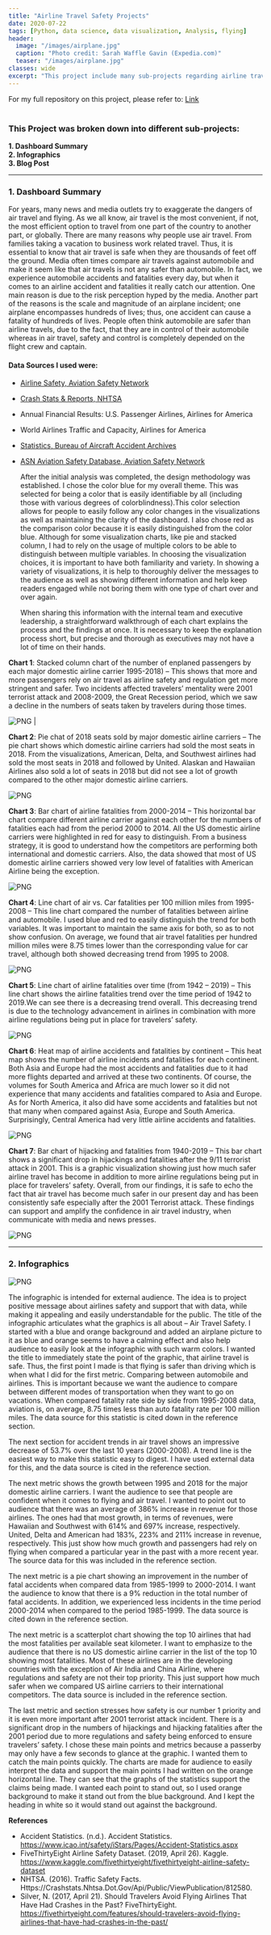 ```yaml
---
title: "Airline Travel Safety Projects"
date: 2020-07-22
tags: [Python, data science, data visualization, Analysis, flying]
header:
  image: "/images/airplane.jpg"
  caption: "Photo credit: Sarah Waffle Gavin (Expedia.com)"
  teaser: "/images/airplane.jpg"
classes: wide
excerpt: "This project include many sub-projects regarding airline travel safety" 
---
```


For my full repository on this project, please refer to: [Link](https://github.com/thanhnguyenduong/DSC640_Airline_Travel_Safety_Projects)   
<br>
### This Project was broken down into different sub-projects:   
**1. Dashboard Summary**  
**2. Infographics**    
**3. Blog Post**   

************************************

### 1. Dashboard Summary

For years, many news and media outlets try to exaggerate the dangers of air travel and flying. As we all know, air travel is the most convenient, if not, the most efficient option to travel from one part of the country to another part, or globally. There are many reasons why people use air travel. From families taking a vacation to business work related travel. Thus, it is essential to know that air travel is safe when they are thousands of feet off the ground. Media often times compare air travels against automobile and make it seem like that air travels is not any safer than automobile. In fact, we experience automobile accidents and fatalities every day, but when it comes to an airline accident and fatalities it really catch our attention. One main reason is due to the risk perception hyped by the media. Another part of the reasons is the scale and magnitude of an airplane incident; one airplane encompasses hundreds of lives; thus, one accident can cause a fatality of hundreds of lives. People often think automobile are safer than airline travels, due to the fact, that they are in control of their automobile whereas in air travel, safety and control is completely depended on the flight crew and captain.  

#### Data Sources I used were:
* [Airline Safety, Aviation Safety Network](github.com/fivethirtyeight/data/tree/master/airline-safety)    
* [Crash Stats & Reports, NHTSA](one.nhtsa.gov/Data)  
* Annual Financial Results: U.S. Passenger Airlines, Airlines for America
* World Airlines Traffic and Capacity, Airlines for America
* [Statistics, Bureau of Aircraft Accident Archives](www.baaa-acro.com/statistics)
* [ASN Aviation Safety Database, Aviation Safety Network](aviation-safety.net/database)  

  After the initial analysis was completed, the design methodology was established. I chose the color blue for my overall theme. This was selected for being a color that is easily identifiable by all (including those with various degrees of colorblindness).This color selection allows for people to easily follow any color changes in the visualizations as well as maintaining the clarity of the dashboard. I also chose red as the comparison color because it is easily distinguished from the color blue. Although for some visualization charts, like pie and stacked column, I had to rely on the usage of multiple colors to be able to distinguish between multiple variables. In choosing the visualization choices, it is important to have both familiarity and variety. In showing a variety of visualizations, it is help to thoroughly deliver the messages to the audience as well as showing different information and help keep readers engaged while not boring them with one type of chart over and over again.  
  
  When sharing this information with the internal team and executive leadership, a straightforward walkthrough of each chart explains the process and the findings at once. It is necessary to keep the explanation process short, but precise and thorough as executives may not have a lot of time on their hands.  
  
**Chart 1**: Stacked column chart of the number of enplaned passengers by each major domestic airline carrier 1995-2018) – This shows that more and more passengers rely on air travel as airline safety and regulation get more stringent and safer. Two incidents affected travelers’ mentality were 2001 terrorist attack and 2008-2009, the Great Recession period, which we saw a decline in the numbers of seats taken by travelers during those times.  

![PNG](/images/airline/a_1.png)   | 
   

**Chart 2**: Pie chat of 2018 seats sold by major domestic airline carriers – The pie chart shows which domestic airline carriers had sold the most seats in 2018. From the visualizations, American, Delta, and Southwest airlines had sold the most seats in 2018 and followed by United. Alaskan and Hawaiian Airlines also sold a lot of seats in 2018 but did not see a lot of growth compared to the other major domestic airline carriers.  

![PNG](/images/airline/a_2.png)   


**Chart 3**: Bar chart of airline fatalities from 2000-2014 – This horizontal bar chart compare different airline carrier against each other for the numbers of fatalities each had from the period 2000 to 2014. All the US domestic airline carriers were highlighted in red for easy to distinguish. From a business strategy, it is good to understand how the competitors are performing both international and domestic carriers. Also, the data showed that most of US domestic airline carriers showed very low level of fatalities with American Airline being the exception.  

![PNG](/images/airline/a_3.png)   


**Chart 4**: Line chart of air vs. Car fatalities per 100 million miles from 1995-2008 – This line chart compared the number of fatalities between airline and automobile. I used blue and red to easily distinguish the trend for both variables. It was important to maintain the same axis for both, so as to not show confusion. On average, we found that air travel fatalities per hundred million miles were 8.75 times lower than the corresponding value for car travel, although both showed decreasing trend from 1995 to 2008.  

![PNG](/images/airline/a_4.png)  


**Chart 5**: Line chart of airline fatalities over time (from 1942 – 2019) – This line chart shows the airline fatalities trend over the time period of 1942 to 2019.We can see there is a decreasing trend overall. This decreasing trend is due to the technology advancement in airlines in combination with more airline regulations being put in place for travelers’ safety.  

![PNG](/images/airline/a_5.png)  


**Chart 6**: Heat map of airline accidents and fatalities by continent – This heat map shows the number of airline incidents and fatalities for each continent. Both Asia and Europe had the most accidents and fatalities due to it had more flights departed and arrived at these two continents. Of course, the volumes for South America and Africa are much lower so it did not experience that many accidents and fatalities compared to Asia and Europe. As for North America, it also did have some accidents and fatalities but not that many when compared against Asia, Europe and South America. Surprisingly, Central America had very little airline accidents and fatalities.  

![PNG](/images/airline/a_6.png)   


**Chart 7**: Bar chart of hijacking and fatalities from 1940-2019 – This bar chart shows a significant drop in hijackings and fatalities after the 9/11 terrorist attack in 2001. This is a graphic visualization showing just how much safer airline travel has become in addition to more airline regulations being put in place for travelers’ safety.
Overall, from our findings, it is safe to echo the fact that air travel has become much safer in our present day and has been consistently safe especially after the 2001
Terrorist attack. These findings can support and amplify the confidence in air travel industry, when communicate with media and news presses.  

![PNG](/images/airline/a_7.png)   

***************************************

### 2. Infographics

![PNG](/images/infographics.png)

  The infographic is intended for external audience. The idea is to project positive message about airlines safety and support that with data, while making it appealing and easily understandable for the public. The title of the infographic articulates what the graphics is all about – Air Travel Safety. I started with a blue and orange background and added an airplane picture to it as blue and orange seems to have a calming effect and also help audience to easily look at the infographic with such warm colors. I wanted the title to immediately state the point of the graphic, that airline travel is safe. Thus, the first point I made is that flying is safer than driving which is when what I did for the first metric. Comparing between automobile and airlines. This is important because we want the audience to compare between different modes of transportation when they want to go on vacations. When compared fatality rate side by side from 1995-2008 data, aviation is, on average, 8.75 times less than auto fatality rate per 100 million miles. The data source for this statistic is cited down in the reference section.  

  The next section for accident trends in air travel shows an impressive decrease of 53.7% over the last 10 years (2000-2008). A trend line is the easiest way to make this statistic easy to digest. I have used external data for this, and the data source is cited in the reference section.  
  
  The next metric shows the growth between 1995 and 2018 for the major domestic airline carriers. I want the audience to see that people are confident when it comes to flying and air travel. I wanted to point out to audience that there was an average of 386% increase in revenue for those airlines. The ones had that most growth, in terms of revenues, were Hawaiian and Southwest with 614% and 697% increase, respectively. United, Delta and American had 183%, 223% and 211% increase in revenue, respectively. This just show how much growth and passengers had rely on flying when compared a particular year in the past with a more recent year. The source data for this was included in the reference section.  
  
  The next metric is a pie chart showing an improvement in the number of fatal accidents when compared data from 1985-1999 to 2000-2014. I want the audience to know that there is a 9% reduction in the total number of fatal accidents. In addition, we experienced less incidents in the time period 2000-2014 when compared to the period 1985-1999. The data source is cited down in the reference section.  
  
  The next metric is a scatterplot chart showing the top 10 airlines that had the most fatalities per available seat kilometer. I want to emphasize to the audience that there is no US domestic airline carrier in the list of the top 10 showing most fatalities. Most of these airlines are in the developing countries with the exception of Air India and China Airline, where regulations and safety are not their top priority. This just support how much safer when we compared US airline carriers to their international competitors. The data source is included in the reference section.  
  
  The last metric and section stresses how safety is our number 1 priority and it is even more important after 2001 terrorist attack incident. There is a significant drop in the numbers of hijackings and hijacking fatalities after the 2001 period due to more regulations and safety being enforced to ensure travelers’ safety.
I chose these main points and metrics because a passerby may only have a few seconds to glance at the graphic. I wanted them to catch the main points quickly. The charts are made for audience to easily interpret the data and support the main points I had written on the orange horizontal line. They can see that the graphs of the statistics support the claims being made. I wanted each point to stand out, so I used orange background to make it stand out from the blue background. And I kept the heading in white so it would stand out against the background.  

**References**  
* Accident Statistics. (n.d.). Accident Statistics. https://www.icao.int/safety/iStars/Pages/Accident-Statistics.aspx
* FiveThirtyEight Airline Safety Dataset. (2019, April 26). Kaggle. https://www.kaggle.com/fivethirtyeight/fivethirtyeight-airline-safety-dataset
* NHTSA. (2016). Traffic Safety Facts. Https://Crashstats.Nhtsa.Dot.Gov/Api/Public/ViewPublication/812580.
* Silver, N. (2017, April 21). Should Travelers Avoid Flying Airlines That Have Had Crashes in the Past? FiveThirtyEight. https://fivethirtyeight.com/features/should-travelers-avoid-flying-airlines-that-have-had-crashes-in-the-past/
